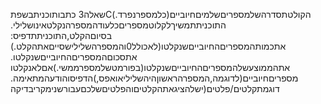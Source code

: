 שאלה3
כתבותוכניתבשפתCהקולטתסדרהשלמספריםשלמיםחיוביים(כלמספרנפרד.)
התוכניתתמשיךלקלוטמספריםכלעודהמספרהנקלטאינושלילי.
בסיוםהקלט,התוכניתתדפיס:
אתכמותהמספריםהחיובייםשנקלטו(לאכולל0והמספרהשלילישסייםאתהקלט.)
אתסכוםהמספריםהחיובייםשנקלטו.
אתהממוצעשלהמספריםהחיובייםשנקלטו(בפורמטשלמספרממשי.)אםלאנקלטו
מספריםחיוביים(לדוגמה,המספרהראשוןהיהשליליאואפס,)הדפיסוהודעהמתאימה.
דוגמתקלטים/פלטים(ישלהציגאתהקלטיםוהפלטיםשלכםעבורשנימקריבדיקה
